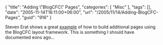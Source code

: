 {
	"title": "Adding \\\"BlogCFC\\\" Pages",
	"categories": [
		"Misc"
	],
	"tags": [],
	"date": "2005-11-14T16:11:00+06:00",
	"url": "/2005/11/14/Adding-BlogCFC-Pages",
	"guid": "916"
}

Steven Erat shows a great <a href="http://www.talkingtree.com/blog/index.cfm/2005/11/14/BlogCFC-Tip-Integrate-new-pages-into-Blog-Layout">example</a> of how to build additional pages using the BlogCFC layout framework. This is something I should have documented eons ago...